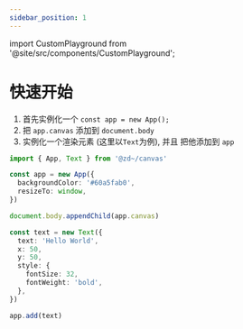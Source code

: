 ```yaml
---
sidebar_position: 1
---
```


import CustomPlayground from '@site/src/components/CustomPlayground';

# 快速开始

1. 首先实例化一个 `const app = new App();`
2. 把 `app.canvas` 添加到 `document.body`
3. 实例化一个渲染元素 (这里以`Text`为例), 并且 把他添加到 `app`

<CustomPlayground>

```ts
import { App, Text } from '@zd~/canvas'

const app = new App({
  backgroundColor: '#60a5fab0',
  resizeTo: window,
})

document.body.appendChild(app.canvas)

const text = new Text({
  text: 'Hello World',
  x: 50,
  y: 50,
  style: {
    fontSize: 32,
    fontWeight: 'bold',
  },
})

app.add(text)
```

</CustomPlayground>
